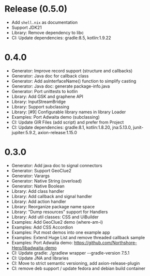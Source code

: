# Release (0.5.0)

- Add `shell.nix` as documentation
- Support JDK21
- Library: Remove dependency to libc
- CI: Update dependencies: gradle:8.5, kotlin:1.9.22

# 0.4.0

- Generator: Improve record support (structure and callbacks)
- Generator: Java doc for callback class
- Generator: Add asInterfaceName() function to simplify casting
- Generator: Java doc: generate package-info.java
- Generator: Port unittests to kotlin
- Library: Add GSK and graphene API
- Library: InputStreamBridge
- Library: Support subclassing
- Library: [#9] Configurable library names in library Loader
- Examples: Port Adwaita demo (subclassing)
- CI: Update GIR Files (add script) and prefer from Project
- CI: Update dependencies: gradle:8.1, kotlin:1.8.20, jna:5.13.0, junit-jupiter:5.9.2, axion-release:1.15.0

# 0.3.0

- Generator: Add java doc to signal connectors
- Generator: Support GeoClue2
- Generator: Varargs
- Generator: Native String (overload)
- Generator: Native Boolean
- Library: Add class handler
- Library: Add callback and signal handler
- Library: Add action handler
- Library: Reorganize package name space
- Library: "Dump resources" support for Handlers
- Library: Add util classes: CSS and UiBuilder
- Examples: Add GeoClue2 demo (where-am-i)
- Examples: Add CSS Accordion
- Examples: Put most demos into one example app
- Examples: Extend Huge List and remove threaded callback sample
- Examples: Port Adwaita demo: https://github.com/Northshore-Hero/libadwaita-demo
- CI: Update gradle: ./gradlew wrapper --gradle-version 7.5.1
- CI: Update JNA and libraries
- CI: Move to strict semantic versioning, add axion-release-plugin
- CI: remove deb support / update fedora and debian build container
